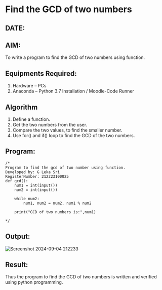 # Find the GCD of two numbers
## DATE:

## AIM:
To write a program to find the GCD of two numbers using function.

## Equipments Required:
1. Hardware – PCs
2. Anaconda – Python 3.7 Installation / Moodle-Code Runner

## Algorithm
1. Define a function.
2. Get the two numbers from the user.
3. Compare the two values, to find the smaller number.
4. Use for() and if() loop to find the GCD of the two numbers.

## Program:
```
/*
Program to find the gcd of two number using function.
Developed by: G Leka Sri
RegisterNumber: 212223100025
def gcd():
    num1 = int(input())
    num2 = int(input())
    
    while num2:
        num1, num2 = num2, num1 % num2
    
    print("GCD of two numbers is:",num1)

*/
```

## Output:
![Screenshot 2024-09-04 212233](https://github.com/user-attachments/assets/cc1163e4-d67f-4aaa-a036-d40a388fb22e)



## Result:
Thus the program to find the GCD of two numbers is written and verified using python programming.
